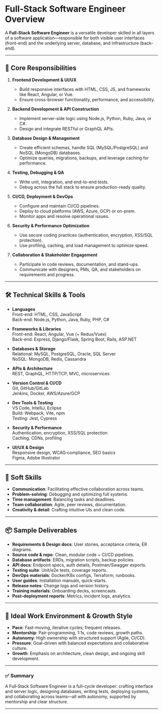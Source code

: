 # Full‑Stack Software Engineer Overview

A **Full‑Stack Software Engineer** is a versatile developer skilled in all layers of a software application—responsible for both visible user interfaces (front-end) and the underlying server, database, and infrastructure (back-end).

---

## 🚀 Core Responsibilities

1. **Frontend Development & UI/UX**
   - Build responsive interfaces with HTML, CSS, JS, and frameworks like React, Angular, or Vue.
   - Ensure cross-browser functionality, performance, and accessibility.

2. **Backend Development & API Construction**
   - Implement server-side logic using Node.js, Python, Ruby, Java, or C#.
   - Design and integrate RESTful or GraphQL APIs.

3. **Database Design & Management**
   - Create efficient schemas, handle SQL (MySQL/PostgreSQL) and NoSQL (MongoDB) databases.
   - Optimize queries, migrations, backups, and leverage caching for performance.

4. **Testing, Debugging & QA**
   - Write unit, integration, and end-to-end tests.
   - Debug across the full stack to ensure production-ready quality.

5. **CI/CD, Deployment & DevOps**
   - Configure and maintain CI/CD pipelines.
   - Deploy to cloud platforms (AWS, Azure, GCP) or on-prem.
   - Monitor apps and resolve operational issues.

6. **Security & Performance Optimization**
   - Use secure coding practices (authentication, encryption, XSS/SQL protection).
   - Use profiling, caching, and load management to optimize speed.

7. **Collaboration & Stakeholder Engagement**
   - Participate in code reviews, documentation, and stand-ups.
   - Communicate with designers, PMs, QA, and stakeholders on requirements and progress.

---

## 🛠️ Technical Skills & Tools

- **Languages**  
  Front-end: HTML, CSS, JavaScript  
  Back-end: Node.js, Python, Java, Ruby, PHP, C#

- **Frameworks & Libraries**  
  Front-end: React, Angular, Vue (+ Redux/Vuex)  
  Back-end: Express, Django/Flask, Spring Boot, Rails, ASP.NET

- **Databases & Storage**  
  Relational: MySQL, PostgreSQL, Oracle, SQL Server  
  NoSQL: MongoDB, Redis, Cassandra

- **APIs & Architecture**  
  REST, GraphQL, HTTP/TCP, MVC, microservices

- **Version Control & CI/CD**  
  Git, GitHub/GitLab  
  Jenkins, Docker, AWS/Azure/GCP

- **Dev Tools & Testing**  
  VS Code, IntelliJ, Eclipse  
  Build: Webpack, Vite, npm  
  Testing: Jest, Cypress

- **Security & Performance**  
  Authentication, encryption, XSS/SQL protection  
  Caching, CDNs, profiling

- **UI/UX & Design**  
  Responsive design, WCAG‑compliance, SEO basics  
  Figma, Adobe Illustrator

---

## 🤝 Soft Skills

- **Communication**: Facilitating effective collaboration across teams.
- **Problem-solving**: Debugging and optimizing full systems.
- **Time management**: Balancing tasks and deadlines.
- **Team collaboration**: Agile, peer reviews, documentation.
- **Creativity & detail**: Crafting intuitive UIs and clean code.

---

## 📦 Sample Deliverables

- **Requirements & Design docs**: User stories, acceptance criteria, ER diagrams.  
- **Source code & repo**: Clean, modular code + CI/CD pipelines.  
- **Database artifacts**: ERDs, migration scripts, backup policies.  
- **API docs**: Endpoint specs, auth details, Postman/Swagger exports.  
- **Testing suite**: Unit/e2e tests, coverage reports.  
- **DevOps materials**: Docker/K8s configs, Terraform, runbooks.  
- **User guides**: Installation manuals, quick-starts.  
- **Release notes**: Change logs and version history.  
- **Training materials**: Onboarding decks, screencasts.  
- **Post-deployment reports**: Metrics, incident logs, analytics.

---

## 🏢 Ideal Work Environment & Growth Style

- **Pace**: Fast-moving, iterative cycles; frequent releases.
- **Mentorship**: Pair-programming, 1:1s, code reviews, growth paths.
- **Autonomy**: High ownership with structured support (Agile, CI/CD).
- **Pressure**: Goal-driven with balanced expectations and collaborative culture.
- **Growth**: Emphasis on architecture, clean design, and ongoing skill development.

---

### ✅ Summary

A Full‑Stack Software Engineer is a full-cycle developer: crafting interface and server logic, designing databases, writing tests, deploying systems, and collaborating across teams—all with autonomy, supported by mentorship and clear structure.

---

